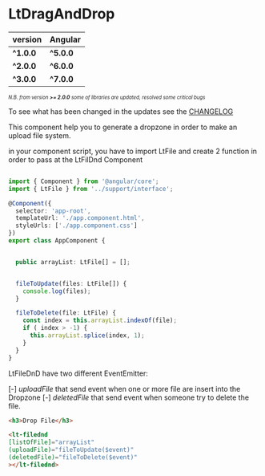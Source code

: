 # LtDragAndDrop

| version      | Angular    |
| ------       | ---------  |
| **^1.0.0**   | **^5.0.0** |
| **^2.0.0**   | **^6.0.0** |
| **^3.0.0**   | **^7.0.0** |


<sub><sup>
*N.B. from version **>= 2.0.0** some of libraries are updated, resolved some critical bugs*</sup></sub>

  To see what has been changed in the updates see the [CHANGELOG](CHANGELOG.md) 

This component help you to generate a dropzone in order to make an upload file system.

in your component script, you have to import LtFile and create 2 function in order to pass at the LtFilDnd Component

```typescript

import { Component } from '@angular/core';
import { LtFile } from '../support/interface';

@Component({
  selector: 'app-root',
  templateUrl: './app.component.html',
  styleUrls: ['./app.component.css']
})
export class AppComponent {


  public arrayList: LtFile[] = [];


  fileToUpdate(files: LtFile[]) {
    console.log(files);
  }

  fileToDelete(file: LtFile) {
    const index = this.arrayList.indexOf(file);
    if ( index > -1) {
      this.arrayList.splice(index, 1);
    }
  }
}

```

LtFileDnD have two different EventEmitter:

[-] *uploadFile* that send event when one or more file are insert into the Dropzone
[-] *deletedFile* that send event when someone try to delete the file. 

```html
<h3>Drop File</h3>

<lt-filednd
[listOfFile]="arrayList"
(uploadFile)="fileToUpdate($event)"
(deletedFile)="fileToDelete($event)"
></lt-filednd>

```
